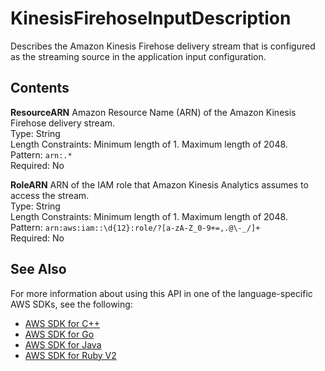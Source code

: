 # KinesisFirehoseInputDescription<a name="API_KinesisFirehoseInputDescription"></a>

 Describes the Amazon Kinesis Firehose delivery stream that is configured as the streaming source in the application input configuration\. 

## Contents<a name="API_KinesisFirehoseInputDescription_Contents"></a>

 **ResourceARN**   <a name="analytics-Type-KinesisFirehoseInputDescription-ResourceARN"></a>
Amazon Resource Name \(ARN\) of the Amazon Kinesis Firehose delivery stream\.  
Type: String  
Length Constraints: Minimum length of 1\. Maximum length of 2048\.  
Pattern: `arn:.*`   
Required: No

 **RoleARN**   <a name="analytics-Type-KinesisFirehoseInputDescription-RoleARN"></a>
ARN of the IAM role that Amazon Kinesis Analytics assumes to access the stream\.  
Type: String  
Length Constraints: Minimum length of 1\. Maximum length of 2048\.  
Pattern: `arn:aws:iam::\d{12}:role/?[a-zA-Z_0-9+=,.@\-_/]+`   
Required: No

## See Also<a name="API_KinesisFirehoseInputDescription_SeeAlso"></a>

For more information about using this API in one of the language\-specific AWS SDKs, see the following:
+  [AWS SDK for C\+\+](http://docs.aws.amazon.com/goto/SdkForCpp/kinesisanalytics-2015-08-14/KinesisFirehoseInputDescription) 
+  [AWS SDK for Go](http://docs.aws.amazon.com/goto/SdkForGoV1/kinesisanalytics-2015-08-14/KinesisFirehoseInputDescription) 
+  [AWS SDK for Java](http://docs.aws.amazon.com/goto/SdkForJava/kinesisanalytics-2015-08-14/KinesisFirehoseInputDescription) 
+  [AWS SDK for Ruby V2](http://docs.aws.amazon.com/goto/SdkForRubyV2/kinesisanalytics-2015-08-14/KinesisFirehoseInputDescription) 